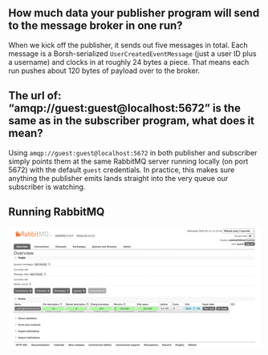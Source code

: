 ## How much data your publisher program will send to the message broker in one run? 
When we kick off the publisher, it sends out five messages in total. Each message is a Borsh-serialized `UserCreatedEventMessage` (just a user ID plus a username) and clocks in at roughly 24 bytes a piece. That means each run pushes about 120 bytes of payload over to the broker.

## The url of: “amqp://guest:guest@localhost:5672” is the same as in the subscriber program, what does it mean?
Using `amqp://guest:guest@localhost:5672` in both publisher and subscriber simply points them at the same RabbitMQ server running locally (on port 5672) with the default `guest` credentials. In practice, this makes sure anything the publisher emits lands straight into the very queue our subscriber is watching.

## Running RabbitMQ

![alt text](img/image.png)